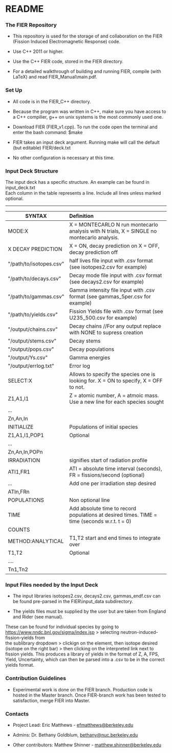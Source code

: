 # README #

### The FIER Repository ###

* This repository is used for the storage of and collaboration on the FIER (Fission Induced Electromagnetic Response) code.

* Use C++ 2011 or higher. 

* Use the C++ FIER code, stored in the FIER directory.

* For a detailed walkthrough of building and running FIER, compile (with LaTeX) and read FIER\_Manual\main.pdf.

### Set Up ###
* All code is in the FIER\_C++ directory.

* Because the program was written in C++, make sure you have access to a C++ compilier, g++ on unix systems is the most commonly used one.

* Download FIER (FIER\_v1.cpp). To run the code open the terminal and enter the bash command: $make

* FIER takes an input deck argument. Running make will call the default (but editable) FIER/deck.txt

* No other configuration is necessary at this time.


### Input Deck Structure  ###
The input deck has a specific structure. An example can be found in input\_deck.txt  
Each column in the table represents a line. Include all lines unless marked optional.

---
SYNTAX   |   Definition
-----------|:-------
MODE:X | X = MONTECARLO N run montecarlo analysis with N trials, X = SINGLE no montecarlo analysis.  
X DECAY PREDICTION      |X = ON, decay prediction on X = OFF, decay prediction off  
"/path/to/isotopes.csv" |half lives file input with .csv format (see isotopes2.csv for example)  
"/path/to/decays.csv"   |Decay mode file input with .csv format   (see decays2.csv for example)  
"/path/to/gammas.csv"   |Gamma intensity file input with .csv format   (see gammas_5per.csv for example)  
"/path/to/yields.csv"   |Fission Yields file with .csv format        (see U235_500.csv for example)  
"/output/chains.csv"    |Decay chains //For any output replace with NONE to supress creation  
"/output/stems.csv"     |Decay stems  
"/output/pops.csv"      |Decay populations  
"/output/Ys.csv"        |Gamma energies  
"/output/errlog.txt"    |Error log  
SELECT:X                |Allows to specify the species one is looking for. X = ON to specify, X = OFF to not.  
Z1,A1,I1                |Z = atomic number, A = atmoic mass. Use a new line for each species sought  
...  |
Zn,An,In  |
INITIALIZE              |Populations of initial species
Z1,A1,I1,POP1           |Optional
...  |
Zn,An,In,POPn |  
IRRADIATION             |signifies start of radiation profile
ATI1,FR1                |ATI = absolute time interval (seconds), FR = fissions/second (optional)
...                     |Add one per irradiation step desired
ATIn,FRn |
POPULATIONS             |Non optional line  
TIME                    |Add absolute time to record populations at desired times. TIME = time (seconds w.r.t. t = 0)  |
COUNTS                  |
METHOD:ANALYTICAL       | T1,T2 start and end times to integrate over
T1,T2                   |Optional
.... |
Tn1,Tn2  |

### Input Files needed by the Input Deck ###

* The input libraries isotopes2.csv, decays2.csv, gammas\_endf.csv can be found pre-parsed in the FIER\input\_data subdirectory.  

* The yields files must be supplied by the user but are taken from England and Rider (see manual).  

These can be found for individual species by going to https://www.nndc.bnl.gov/sigma/index.jsp > selecting neutron-induced-fission-yields from  
the sublibrary dropdown > clickign on the element, then isotope desired (isotope on the right bar) > then clicking on the interpreted link next to fission yields.
This produces a library of yields in the format of Z, A, FPS, Yield, Uncertainty, which can then be parsed into a .csv to be in the correct yields format.


### Contribution Guidelines ###

* Experimental work is done on the FIER branch. Production code is hosted in the Master branch. Once FIER-branch work has been tested to satisfaction, merge FIER into Master.



### Contacts ###

* Project Lead:
Eric Matthews - efmatthews@berkeley.edu

* Admins:
Dr. Bethany Goldblum, bethany@nuc.berkeley.edu

* Other contributors:
Matthew Shinner - matthew.shinner@berkeley.edu